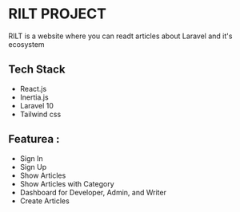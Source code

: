 # RILT PROJECT
RILT is a website where you can readt articles about Laravel and it's ecosystem

## Tech Stack
 - React.js
 - Inertia.js
 - Laravel 10
 - Tailwind css

## Featurea : 
 - Sign In
 - Sign Up
 - Show Articles
 - Show Articles with Category
 - Dashboard for Developer, Admin, and Writer
 - Create Articles

